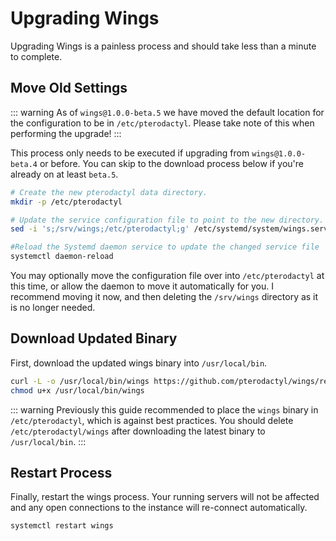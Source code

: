 # Upgrading Wings
Upgrading Wings is a painless process and should take less than a minute to complete.

## Move Old Settings
::: warning
As of `wings@1.0.0-beta.5` we have moved the default location for the configuration
to be in `/etc/pterodactyl`. Please take note of this when performing the upgrade!
:::

This process only needs to be executed if upgrading from `wings@1.0.0-beta.4` or before. You can
skip to the download process below if you're already on at least `beta.5`.

``` bash
# Create the new pterodactyl data directory.
mkdir -p /etc/pterodactyl

# Update the service configuration file to point to the new directory.
sed -i 's;/srv/wings;/etc/pterodactyl;g' /etc/systemd/system/wings.service

#Reload the Systemd daemon service to update the changed service file
systemctl daemon-reload
```

You may optionally move the configuration file over into `/etc/pterodactyl` at this time, or allow
the daemon to move it automatically for you. I recommend moving it now, and then deleting the `/srv/wings`
directory as it is no longer needed.

## Download Updated Binary
First, download the updated wings binary into `/usr/local/bin`.

``` bash
curl -L -o /usr/local/bin/wings https://github.com/pterodactyl/wings/releases/download/v1.0.0-beta.8/wings_linux_amd64
chmod u+x /usr/local/bin/wings
```

::: warning
Previously this guide recommended to place the `wings` binary in `/etc/pterodactyl`, which is against best practices.
You should delete `/etc/pterodactyl/wings` after downloading the latest binary to `/usr/local/bin`.
:::

## Restart Process
Finally, restart the wings process. Your running servers will not be affected and any open
connections to the instance will re-connect automatically.

``` bash
systemctl restart wings
```
